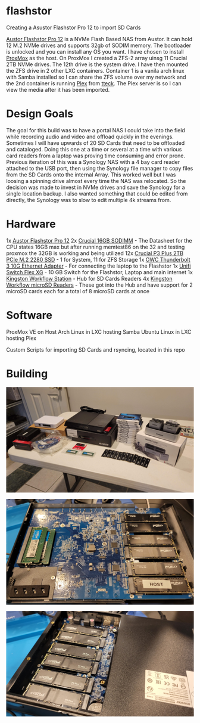 # flashstor
Creating a Asustor Flashstor Pro 12 to import SD Cards

[Austor Flashstor Pro 12](https://www.asustor.com/en/product?p_id=80) is a NVMe Flash Based NAS from Austor. It can hold 12 M.2 NVMe drives and supports 32gb of SODIM memory. The bootloader is unlocked and you can install any OS you want. I have chosen to install [ProxMox](https://www.proxmox.com/en/) as the host. On ProxMox I created a ZFS-2 array uinsg 11 Crucial 2TB NVMe drives. The 12th drive is the system drive. I have then mounted the ZFS drive in 2 other LXC containers. Container 1 is a vanila arch linux with Samba installed so I can share the ZFS volume over my network and the 2nd container is running [Plex](https://www.plex.tv/) from [tteck](https://tteck.github.io/Proxmox/). The Plex server is so I can view the media after it has been imported.

# Design Goals

The goal for this build was to have a portal NAS I could take into the field while recording audio and video and offload quickly in the evenings. Sometimes I will have upwards of 20 SD Cards that need to be offloaded and cataloged. Doing this one at a time or several at a time with various card readers from a laptop was proving time consuming and error prone. Previous iteration of this was a Synology NAS with a 4 bay card reader attached to the USB port, then using the Synology file manager to copy files from the SD Cards onto the internal Array. This worked well but I was loosing a spinning drive almost every time the NAS was relocated. So the decision was made to invest in NVMe drives and save the Synology for a single location backup. I also wanted something that could be edited from directly, the Synology was to slow to edit multiple 4k streams from.

# Hardware
1x  [Austor Flashstor Pro 12](https://www.asustor.com/en/product?p_id=80)
2x  [Crucial 16GB SODIMM](https://www.crucial.com/memory/ddr4/ct16g4sfra32a) - The Datasheet for the CPU states 16GB max but after running memtest86 on the 32 and testing proxmox the 32GB is working and being utilized
12x [Crucial P3 Plus 2TB PCIe M.2 2280 SSD](https://www.crucial.com/ssd/p3-plus/ct2000p3pssd8) - 1 for System, 11 for ZFS Storage
1x  [OWC Thunderbolt 3 10G Ethernet Adapter](https://www.owc.com/solutions/thunderbolt-3-10g-ethernet-adapter) - For connecting the laptop to the Flashstor
1x [Unifi Switch Flex XG](https://store.ui.com/us/en/products/unifi-flex-xg) - 10 GB Switch for the Flashstor, Laptop and main internet
1x [Kingston Workflow Station](https://www.kingston.com/en/memory-card-readers/workflow-station-hub) - Hub for SD Cards Readers
4x [Kingston Workflow microSD Readers](https://www.kingston.com/en/memory-card-readers/workflow-station-hub) - These got into the Hub and have support for 2 microSD cards each for a total of 8 microSD cards at once

# Software
ProxMox VE on Host
Arch Linux in LXC hosting Samba
Ubuntu Linux in LXC hosting Plex

Custom Scripts for importing SD Cards and rsyncing, located in this repo

# Building
![Hardware Gathered](images/20230810_192050.jpg)

![NVMe and Ram going in](images/20230810_210417.jpg)

![More NVMes](images/20230810_210527.jpg)

